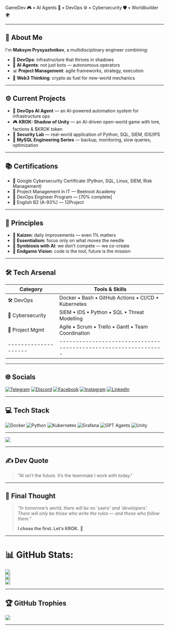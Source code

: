 
GameDev 🎮 • AI Agents 🤖 • DevOps ⚙️ • Cybersecurity 🛡️ • Worldbuilder 🌍

---

## 🧬 About Me

I'm **Maksym Prysyazhnikov**, a multidisciplinary engineer combining:

- 🔧 **DevOps**: infrastructure that thrives in shadows
- 🤖 **AI Agents**: not just bots — autonomous operators
- 📊 **Project Management**: agile frameworks, strategy, execution
- 🧱 **Web3 Thinking**: crypto as fuel for new-world mechanics

---

## ⚙️ Current Projects

- 🧠 **DevOps AI Agent** — an AI-powered automation system for infrastructure ops
- 🎮 **KROK: Shadow of Unity** — an AI-driven open-world game with lore, factions & $KROK token
- 🔐 **Security Lab** — real-world application of Python, SQL, SIEM, IDS/IPS
- 🧪 **MySQL Engineering Series** — backup, monitoring, slow queries, optimization

---

## 📚 Certifications

- 🏅 Google Cybersecurity Certificate (Python, SQL, Linux, SIEM, Risk Management)
- 🏅 Project Management in IT — Beetroot Academy
- 🧪 DevOps Engineer Program — [70% complete]
- 📘 English B2 (A-93%) — 12Project

---

## 🧠 Principles

- 🔁 **Kaizen**: daily improvements — even 1% matters  
- 🧭 **Essentialism**: focus only on what moves the needle  
- 🤝 **Symbiosis with AI**: we don’t compete — we co-create  
- 🎯 **Endgame Vision**: code is the tool, future is the mission

---

## 🛠️ Tech Arsenal

| Category           | Tools & Skills                                                |
|--------------------|---------------------------------------------------------------|
| 🛠️ DevOps          | Docker • Bash • GitHub Actions • CI/CD • Kubernetes           |
| 🔐 Cybersecurity   | SIEM • IDS • Python • SQL • Threat Modelling                  |
| 🎯 Project Mgmt    | Agile • Scrum • Trello • Gantt • Team Coordination            |
|--------------------|---------------------------------------------------------------|

---

## 🌐 Socials

[![Telegram](https://img.shields.io/badge/Telegram-2CA5E0?style=for-the-badge&logo=telegram&logoColor=white)](https://t.me/maximua17)
[![Discord](https://img.shields.io/badge/Discord-%237289DA.svg?logo=discord&logoColor=white)](https://discord.gg/qivi23)
[![Facebook](https://img.shields.io/badge/Facebook-%231877F2.svg?logo=Facebook&logoColor=white)](https://facebook.com/maxisky2595)
[![Instagram](https://img.shields.io/badge/Instagram-%23E4405F.svg?logo=Instagram&logoColor=white)](https://instagram.com/123eror404)
[![LinkedIn](https://img.shields.io/badge/LinkedIn-%230077B5.svg?logo=linkedin&logoColor=white)](https://linkedin.com/in/maxim-prysyazhnikov-b46196163)

---

## 💻 Tech Stack

![Docker](https://img.shields.io/badge/Docker-blue?logo=docker&style=flat-square)
![Python](https://img.shields.io/badge/Python-3670A0?logo=python&style=flat-square)
![Kubernetes](https://img.shields.io/badge/Kubernetes-326ce5?logo=kubernetes&style=flat-square)
![Grafana](https://img.shields.io/badge/Grafana-F46800?logo=grafana&style=flat-square)
![GPT Agents](https://img.shields.io/badge/GPT_Agents-4B0082?logo=openai&logoColor=white&style=flat-square)
![Unity](https://img.shields.io/badge/Unity-000000?logo=unity&style=flat-square)

---

[![](https://visitcount.itsvg.in/api?id=maximprysyazhnikov&icon=0&color=0)](https://visitcount.itsvg.in)

---

## ✍️ Dev Quote

> "AI isn’t the future. It’s the teammate I work with today."

---

## 🧭 Final Thought

> _"In tomorrow’s world, there will be no 'users' and 'developers'.  
> There will only be those who write the rules — and those who follow them."_  
>  
> **I chose the first. Let’s KROK.** 💙

---


# 📊 GitHub Stats:
![](https://github-readme-stats.vercel.app/api?username=maximprysyazhnikov&theme=transparent&hide_border=false&include_all_commits=true&count_private=true)<br/>
![](https://nirzak-streak-stats.vercel.app/?user=maximprysyazhnikov&theme=transparent&hide_border=false)<br/>
![](https://github-readme-stats.vercel.app/api/top-langs/?username=maximprysyazhnikov&theme=transparent&hide_border=false&include_all_commits=true&count_private=true&layout=compact)


---


## 🏆 GitHub Trophies

![](https://github-profile-trophy.vercel.app/?username=maximprysyazhnikov&theme=radical&no-frame=false&no-bg=true&margin-w=4)

---


<!-- Proudly created with GPRM ( https://gprm.itsvg.in ) -->
